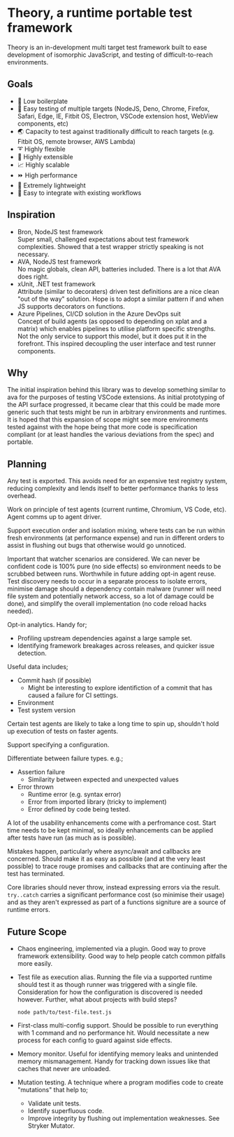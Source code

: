 # Theory, a runtime portable test framework

Theory is an in-development multi target test framework built to ease development of isomorphic JavaScript, and testing of difficult-to-reach environments.

## Goals

* 🤏 Low boilerplate
* 🐙 Easy testing of multiple targets (NodeJS, Deno, Chrome, Firefox, Safari, Edge, IE, Fitbit OS, Electron, VSCode extension host, WebView components, etc)
* 🌏 Capacity to test against traditionally difficult to reach targets (e.g. Fitbit OS, remote browser, AWS Lambda)
* ➰ Highly flexible
* 🧱 Highly extensible
* 📈 Highly scalable
* ⏩ High performance
* 🐜 Extremely lightweight
* 🧩 Easy to integrate with existing workflows

## Inspiration

* Bron, NodeJS test framework<br/>
  Super small, challenged expectations about test framework complexities. Showed that a test wrapper strictly speaking is not necessary.
* AVA, NodeJS test framework<br/>
  No magic globals, clean API, batteries included. There is a lot that AVA does right.
* xUnit, .NET test framework<br/>
  Attribute (similar to decoraters) driven test definitions are a nice clean "out of the way" solution. Hope is to adopt a similar pattern if and when JS supports decorators on functions.
* Azure Pipelines, CI/CD solution in the Azure DevOps suit<br/>
  Concept of build agents (as opposed to depending on xplat and a matrix) which enables pipelines to utilise platform specific strengths. Not the only service to support this model, but it does put it in the forefront. This inspired decoupling the user interface and test runner components.

## Why

The initial inspiration behind this library was to develop something similar to ava for the purposes of testing VSCode extensions. As initial prototyping of the API surface progressed, it became clear that this could be made more generic such that tests might be run in arbitrary environments and runtimes. It is hoped that this expansion of scope might see more environments tested against with the hope being that more code is specification compliant (or at least handles the various deviations from the spec) and portable.

## Planning

Any test is exported. This avoids need for an expensive test registry system, reducing complexity and lends itself to better performance thanks to less overhead.

Work on principle of test agents (current runtime, Chromium, VS Code, etc). Agent comms up to agent driver.

Support execution order and isolation mixing, where tests can be run within fresh environments (at performance expense) and run in different orders to assist in flushing out bugs that otherwise would go unnoticed.

Important that watcher scenarios are considered. We can never be confident code is 100% pure (no side effects) so environment needs to be scrubbed between runs. Worthwhile in future adding opt-in agent reuse. Test discovery needs to occur in a separate process to isolate errors, minimise damage should a dependency contain malware (runner will need file system and potentially network access, so a lot of damage could be done), and simplify the overall implementation (no code reload hacks needed).

Opt-in analytics. Handy for;
* Profiling upstream dependencies against a large sample set.
* Identifying framework breakages across releases, and quicker issue detection.

Useful data includes;
* Commit hash (if possible)
  * Might be interesting to explore identifiction of a commit that has caused a failure for CI settings.
* Environment
* Test system version

Certain test agents are likely to take a long time to spin up, shouldn't hold up execution of tests on faster agents.

Support specifying a configuration.

Differentiate between failure types. e.g.;
* Assertion failure
  * Similarity between expected and unexpected values
* Error thrown
  * Runtime error (e.g. syntax error)
  * Error from imported library (tricky to implement)
  * Error defined by code being tested.

A lot of the usability enhancements come with a perfromance cost. Start time needs to be kept minimal, so ideally enhancements can be applied after tests have run (as much as is possible).

Mistakes happen, particularly where async/await and callbacks are concerned. Should make it as easy as possible (and at the very least possible) to trace rouge promises and callbacks that are continuing after the test has terminated.

Core libraries should never throw, instead expressing errors via the result. `try..catch` carries a significant performance cost (so minimise their usage) and as they aren't expressed as part of a functions signiture are a source of runtime errors.

## Future Scope

* Chaos engineering, implemented via a plugin. Good way to prove framework extensibility. Good way to help people catch common pitfalls more easily.

* Test file as execution alias. Running the file via a supported runtime should test it as though runner was triggered with a single file.
  Consideration for how the configuration is discovered is needed however. Further, what about projects with build steps?
  ```
  node path/to/test-file.test.js
  ```

* First-class multi-config support.
  Should be possible to run everything with 1 command and no performance hit.
  Would necessitate a new process for each config to guard against side effects.

* Memory monitor.
  Useful for identifying memory leaks and unintended memory mismanagement.
  Handy for tracking down issues like that caches that never are unloaded.

* Mutation testing.
  A technique where a program modifies code to create "mutations" that help to;
  * Validate unit tests.
  * Identify superfluous code.
  * Improve integrity by flushing out implementation weaknesses.
  See Stryker Mutator.
